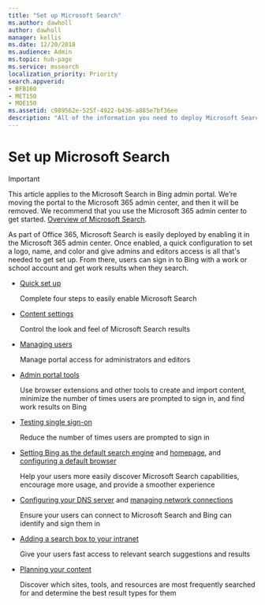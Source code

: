 ```yaml
---
title: "Set up Microsoft Search"
ms.author: dawholl
author: dawholl
manager: kellis
ms.date: 12/20/2018
ms.audience: Admin
ms.topic: hub-page
ms.service: mssearch
localization_priority: Priority
search.appverid:
- BFB160
- MET150
- MOE150
ms.assetid: c989562e-525f-4922-b436-a885e7bf36ee
description: "All of the information you need to deploy Microsoft Search to your organization"
---
```


# Set up Microsoft Search

> [!IMPORTANT]
> This article applies to the Microsoft Search in Bing admin portal. We’re moving the portal to the Microsoft 365 admin center, and then it will be removed. We recommend that you use the Microsoft 365 admin center to get started. [Overview of Microsoft Search](overview-microsoft-search.md).
    
As part of Office 365, Microsoft Search is easily deployed by enabling it in the Microsoft 365 admin center. Once enabled, a quick configuration to set a logo, name, and color and give admins and editors access is all that's needed to get set up. From there, users can sign in to Bing with a work or school account and get work results when they search.

- [Quick set up](quick-set-up.md)
    
    Complete four steps to easily enable Microsoft Search

- [Content settings](content-settings.md)
    
    Control the look and feel of Microsoft Search results
    
- [Managing users](add-users.md)
    
    Manage portal access for administrators and editors
    
- [Admin portal tools](admin-portal-tools.md)
    
    Use browser extensions and other tools to create and import content, minimize the number of times users are prompted to sign in, and find work results on Bing
    
- [Testing single sign-on](test-single-sign-on.md)
    
    Reduce the number of times users are prompted to sign in
    
- [Setting Bing as the default search engine](set-default-search-engine.md) and [homepage](set-default-homepage.md), and [configuring a default browser](set-default-browser.md)
    
    Help your users more easily discover Microsoft Search capabilities, encourage more usage, and provide a smoother experience
    
- [Configuring your DNS server](advanced-dns-configuration.md) and [managing network connections](manage-network-connections.md)
    
    Ensure your users can connect to Microsoft Search and Bing can identify and sign them in

- [Adding a search box to your intranet](add-a-search-box-to-your-intranet-site.md)

    Give your users fast access to relevant search suggestions and results

- [Planning your content](plan-your-content.md)
    
    Discover which sites, tools, and resources are most frequently searched for and determine the best result types for them

  

